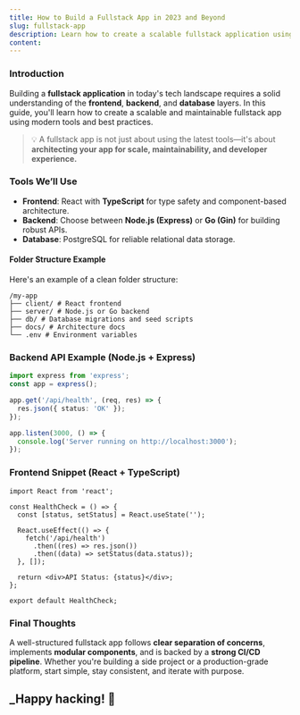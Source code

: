 ```yaml
---
title: How to Build a Fullstack App in 2023 and Beyond
slug: fullstack-app
description: Learn how to create a scalable fullstack application using modern tools.
content:
---
```


### Introduction

Building a **fullstack application** in today's tech landscape requires a solid understanding of the **frontend**, **backend**, and **database** layers. In this guide, you'll learn how to create a scalable and maintainable fullstack app using modern tools and best practices.

> 💡 A fullstack app is not just about using the latest tools—it's about **architecting your app for scale, maintainability, and developer experience.**

### Tools We’ll Use

- **Frontend**: React with **TypeScript** for type safety and component-based architecture.
- **Backend**: Choose between **Node.js (Express)** or **Go (Gin)** for building robust APIs.
- **Database**: PostgreSQL for reliable relational data storage.

#### Folder Structure Example

Here's an example of a clean folder structure:

```
/my-app
├── client/ # React frontend
├── server/ # Node.js or Go backend
├── db/ # Database migrations and seed scripts
├── docs/ # Architecture docs
└── .env # Environment variables
```

### Backend API Example (Node.js + Express)

```ts
import express from 'express';
const app = express();

app.get('/api/health', (req, res) => {
  res.json({ status: 'OK' });
});

app.listen(3000, () => {
  console.log('Server running on http://localhost:3000');
});
```

### Frontend Snippet (React + TypeScript)

```
import React from 'react';

const HealthCheck = () => {
  const [status, setStatus] = React.useState('');

  React.useEffect(() => {
    fetch('/api/health')
      .then((res) => res.json())
      .then((data) => setStatus(data.status));
  }, []);

  return <div>API Status: {status}</div>;
};

export default HealthCheck;
```

### Final Thoughts

A well-structured fullstack app follows **clear separation of concerns**, implements **modular components**, and is backed by a **strong CI/CD pipeline**. Whether you're building a side project or a production-grade platform, start simple, stay consistent, and iterate with purpose.

## \_Happy hacking! 🚀

